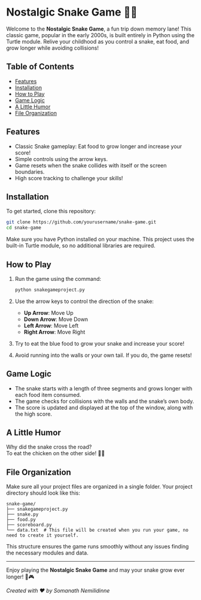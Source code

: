 # Nostalgic Snake Game 🐍✨

Welcome to the **Nostalgic Snake Game**, a fun trip down memory lane! This classic game, popular in the early 2000s, is built entirely in Python using the Turtle module. Relive your childhood as you control a snake, eat food, and grow longer while avoiding collisions!

## Table of Contents

- [Features](#features)
- [Installation](#installation)
- [How to Play](#how-to-play)
- [Game Logic](#game-logic)
- [A Little Humor](#a-little-humor)
- [File Organization](#file-organization)

## Features

- Classic Snake gameplay: Eat food to grow longer and increase your score!
- Simple controls using the arrow keys.
- Game resets when the snake collides with itself or the screen boundaries.
- High score tracking to challenge your skills!

## Installation

To get started, clone this repository:

```bash
git clone https://github.com/yourusername/snake-game.git
cd snake-game
```

Make sure you have Python installed on your machine. This project uses the built-in Turtle module, so no additional libraries are required.

## How to Play

1. Run the game using the command:

   ```bash
   python snakegameproject.py
   ```

2. Use the arrow keys to control the direction of the snake:
   - **Up Arrow**: Move Up
   - **Down Arrow**: Move Down
   - **Left Arrow**: Move Left
   - **Right Arrow**: Move Right

3. Try to eat the blue food to grow your snake and increase your score!
4. Avoid running into the walls or your own tail. If you do, the game resets!

## Game Logic

- The snake starts with a length of three segments and grows longer with each food item consumed.
- The game checks for collisions with the walls and the snake’s own body.
- The score is updated and displayed at the top of the window, along with the high score.

## A Little Humor

Why did the snake cross the road?  
To eat the chicken on the other side! 🐍😂

## File Organization

Make sure all your project files are organized in a single folder. Your project directory should look like this:

```
snake-game/
├── snakegameproject.py
├── snake.py
├── food.py
├── scoreboard.py
└── data.txt  # This file will be created when you run your game, no need to create it yourself.
```

This structure ensures the game runs smoothly without any issues finding the necessary modules and data.


---

Enjoy playing the **Nostalgic Snake Game** and may your snake grow ever longer! 🐍🎮


*Created with ❤️ by Somanath Nemilidinne*
